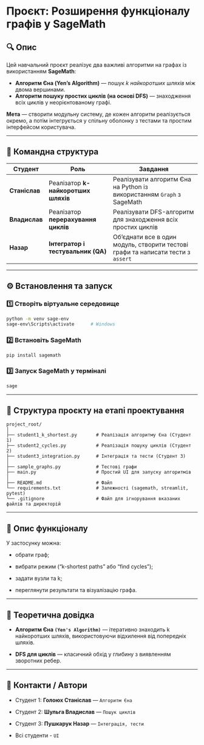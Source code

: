 # Проєкт: Розширення функціоналу графів у SageMath

## 🔍 Опис
Цей навчальний проєкт реалізує два важливі алгоритми на графах із використанням **SageMath**:

- **Алгоритм Єна (Yen’s Algorithm)** — пошук *k найкоротших шляхів* між двома вершинами.
- **Алгоритм пошуку простих циклів (на основі DFS)** — знаходження всіх циклів у неорієнтованому графі.

**Мета** — створити модульну систему, де кожен алгоритм реалізується окремо, а потім інтегрується у спільну оболонку з тестами та простим інтерфейсом користувача.

---

## 👥 Командна структура

| Студент | Роль | Завдання |
|----------|------|-----------|
| **Станіслав** | Реалізатор **k-найкоротших шляхів** | Реалізувати алгоритм Єна на Python із використанням `Graph` з SageMath |
| **Владислав** | Реалізатор **перерахування циклів** | Реалізувати DFS-алгоритм для знаходження всіх простих циклів |
| **Назар** | **Інтегратор і тестувальник (QA)** | Об’єднати все в один модуль, створити тестові графи та написати тести з `assert` |

---

## ⚙️ Встановлення та запуск

### 1️⃣ Створіть віртуальне середовище
```bash
python -m venv sage-env
sage-env\Scripts\activate      # Windows
```
### 2️⃣ Встановіть SageMath
```bash
pip install sagemath
```
### 3️⃣ Запуск SageMath у терміналі
```bash
sage
```

---

## 🧱 Структура проєкту на етапі проектування
```
project_root/
│
├── student1_k_shortest.py       # Реалізація алгоритму Єна (Студент 1)
├── student2_cycles.py           # Реалізація пошуку циклів (Студент 2)
├── student3_integration.py      # Інтеграція та тести (Студент 3)
│
├── sample_graphs.py             # Тестові графи
├── main.py                      # Простий UI для запуску алгоритмів
│
├── README.md                    # Файл 
└── requirements.txt             # Залежності (sagemath, streamlit, pytest)
└── .gitignore                   # Файл для ігнорування вказаних файлів та директорій
```

---

## 🧩 Опис функціоналу

У застосунку можна:

- обрати граф;

- вибрати режим (“k-shortest paths” або “find cycles”);

- задати вузли та k;

- переглянути результати та візуалізацію графа.

---

## 🧠 Теоретична довідка

- **Алгоритм Єна `(Yen's Algorithm)`** — ітеративно знаходить k найкоротших шляхів, використовуючи відхилення від попередніх шляхів.

- **DFS для циклів** — класичний обхід у глибину з виявленням зворотних ребер.

---

## 💬 Контакти / Автори

- Студент 1: **Голоюх Станіслав** — `Алгоритм Єна`

- Студент 2: **Шульга Владислав** — `Пошук циклів`

- Студент 3: **Пушкарук Назар** — `Інтеграція, тести`

- Всі студенти - `UI` 
